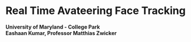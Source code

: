 # Real Time Avateering Face Tracking
**University of Maryland - College Park** <br />
**Eashaan Kumar, Professor Matthias Zwicker** <br />
